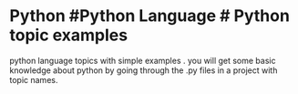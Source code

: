 # Python #Python Language # Python topic examples


python language topics with simple examples .
you will get some basic knowledge about python by going through the .py files in a project with topic  names.
